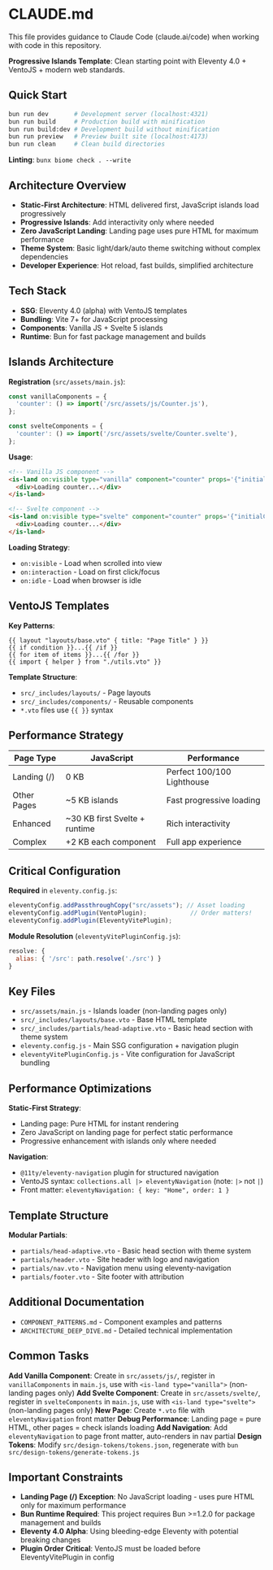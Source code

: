 # CLAUDE.md

This file provides guidance to Claude Code (claude.ai/code) when working with code in this repository.

**Progressive Islands Template**: Clean starting point with Eleventy 4.0 + VentoJS + modern web standards.

## Quick Start

```bash
bun run dev       # Development server (localhost:4321)
bun run build     # Production build with minification
bun run build:dev # Development build without minification
bun run preview   # Preview built site (localhost:4173)
bun run clean     # Clean build directories
```

**Linting**: `bunx biome check . --write`

## Architecture Overview

- **Static-First Architecture**: HTML delivered first, JavaScript islands load progressively
- **Progressive Islands**: Add interactivity only where needed
- **Zero JavaScript Landing**: Landing page uses pure HTML for maximum performance
- **Theme System**: Basic light/dark/auto theme switching without complex dependencies
- **Developer Experience**: Hot reload, fast builds, simplified architecture

## Tech Stack

- **SSG**: Eleventy 4.0 (alpha) with VentoJS templates
- **Bundling**: Vite 7+ for JavaScript processing
- **Components**: Vanilla JS + Svelte 5 islands
- **Runtime**: Bun for fast package management and builds

## Islands Architecture

**Registration** (`src/assets/main.js`):
```js
const vanillaComponents = {
  'counter': () => import('/src/assets/js/Counter.js'),
};

const svelteComponents = {
  'counter': () => import('/src/assets/svelte/Counter.svelte'),
};
```

**Usage**:
```html
<!-- Vanilla JS component -->
<is-land on:visible type="vanilla" component="counter" props='{"initialCount": 0}'>
  <div>Loading counter...</div>
</is-land>

<!-- Svelte component -->
<is-land on:visible type="svelte" component="counter" props='{"initialCount": 0}'>
  <div>Loading counter...</div>
</is-land>
```

**Loading Strategy**:
- `on:visible` - Load when scrolled into view
- `on:interaction` - Load on first click/focus
- `on:idle` - Load when browser is idle

## VentoJS Templates

**Key Patterns**:
```vento
{{ layout "layouts/base.vto" { title: "Page Title" } }}
{{ if condition }}...{{ /if }}
{{ for item of items }}...{{ /for }}
{{ import { helper } from "./utils.vto" }}
```

**Template Structure**:
- `src/_includes/layouts/` - Page layouts
- `src/_includes/components/` - Reusable components
- `*.vto` files use `{{ }}` syntax

## Performance Strategy

| Page Type | JavaScript | Performance |
|-----------|------------|-------------|
| Landing (/) | 0 KB | Perfect 100/100 Lighthouse |
| Other Pages | ~5 KB islands | Fast progressive loading |
| Enhanced | ~30 KB first Svelte + runtime | Rich interactivity |
| Complex | +2 KB each component | Full app experience |

## Critical Configuration

**Required** in `eleventy.config.js`:
```js
eleventyConfig.addPassthroughCopy("src/assets"); // Asset loading
eleventyConfig.addPlugin(VentoPlugin);            // Order matters!
eleventyConfig.addPlugin(EleventyVitePlugin);
```

**Module Resolution** (`eleventyVitePluginConfig.js`):
```js
resolve: {
  alias: { '/src': path.resolve('./src') }
}
```

## Key Files

- `src/assets/main.js` - Islands loader (non-landing pages only)
- `src/_includes/layouts/base.vto` - Base HTML template
- `src/_includes/partials/head-adaptive.vto` - Basic head section with theme system
- `eleventy.config.js` - Main SSG configuration + navigation plugin
- `eleventyVitePluginConfig.js` - Vite configuration for JavaScript bundling

## Performance Optimizations

**Static-First Strategy**:
- Landing page: Pure HTML for instant rendering
- Zero JavaScript on landing page for perfect static performance
- Progressive enhancement with islands only where needed

**Navigation**:
- `@11ty/eleventy-navigation` plugin for structured navigation
- VentoJS syntax: `collections.all |> eleventyNavigation` (note: `|>` not `|`)
- Front matter: `eleventyNavigation: { key: "Home", order: 1 }`

## Template Structure

**Modular Partials**:
- `partials/head-adaptive.vto` - Basic head section with theme system
- `partials/header.vto` - Site header with logo and navigation
- `partials/nav.vto` - Navigation menu using eleventy-navigation
- `partials/footer.vto` - Site footer with attribution

## Additional Documentation

- `COMPONENT_PATTERNS.md` - Component examples and patterns
- `ARCHITECTURE_DEEP_DIVE.md` - Detailed technical implementation

## Common Tasks

**Add Vanilla Component**: Create in `src/assets/js/`, register in `vanillaComponents` in `main.js`, use with `<is-land type="vanilla">` (non-landing pages only)
**Add Svelte Component**: Create in `src/assets/svelte/`, register in `svelteComponents` in `main.js`, use with `<is-land type="svelte">` (non-landing pages only)
**New Page**: Create `*.vto` file with `eleventyNavigation` front matter
**Debug Performance**: Landing page = pure HTML, other pages = check islands loading
**Add Navigation**: Add `eleventyNavigation` to page front matter, auto-renders in nav partial
**Design Tokens**: Modify `src/design-tokens/tokens.json`, regenerate with `bun src/design-tokens/generate-tokens.js`

## Important Constraints

- **Landing Page (/) Exception**: No JavaScript loading - uses pure HTML only for maximum performance
- **Bun Runtime Required**: This project requires Bun >=1.2.0 for package management and builds
- **Eleventy 4.0 Alpha**: Using bleeding-edge Eleventy with potential breaking changes
- **Plugin Order Critical**: VentoJS must be loaded before EleventyVitePlugin in config